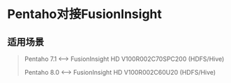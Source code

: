 # Pentaho对接FusionInsight

## 适用场景

> Pentaho 7.1 <--> FusionInsight HD V100R002C70SPC200 (HDFS/Hive)
>
> Pentaho 8.0 <--> FusionInsight HD V100R002C60U20 (HDFS/Hive)
